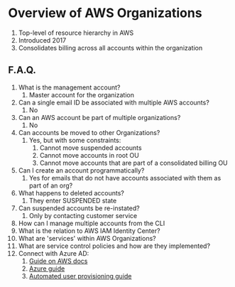 # Overview of AWS Organizations

1. Top-level of resource hierarchy in AWS
1. Introduced 2017
1. Consolidates billing across all accounts within the organization

## F.A.Q.

1. What is the management account?
    1. Master account for the organization
1. Can a single email ID be associated with multiple AWS accounts?
    1. No
1. Can an AWS account be part of multiple organizations?
    1. No
1. Can accounts be moved to other Organizations?
    1. Yes, but with some constraints:
        1. Cannot move suspended accounts
        1. Cannot move accounts in root OU
        1. Cannot move accounts that are part of a consolidated billing OU
1. Can I create an account programmatically?
    1. Yes for emails that do not have accounts associated with them as part of an org?
1. What happens to deleted accounts?
    1. They enter SUSPENDED state
1. Can suspended accounts be re-instated?
    1. Only by contacting customer service
1. How can I manage multiple accounts from the CLI
1. What is the relation to AWS IAM Identity Center?
1. What are 'services' within AWS Organizations?
1. What are service control policies and how are they implemented?
1. Connect with Azure AD:
    1. [Guide on AWS docs](https://docs.aws.amazon.com/singlesignon/latest/userguide/azure-ad-idp.html)
    1. [Azure guide](https://learn.microsoft.com/en-us/azure/active-directory/saas-apps/aws-single-sign-on-tutorial)
    1. [Automated user provisioning guide](https://learn.microsoft.com/en-us/azure/active-directory/saas-apps/aws-single-sign-on-provisioning-tutorial)
